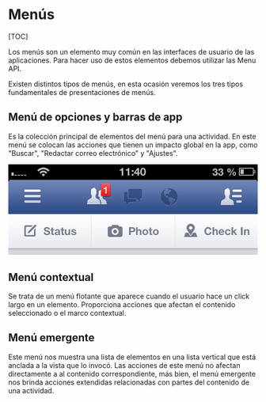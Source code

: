 # Menús

[TOC]

Los menús son un elemento muy común en las interfaces de usuario de las aplicaciones. Para hacer uso de estos elementos debemos utilizar las Menu API.

Existen distintos tipos de menús, en esta ocasión veremos los tres tipos fundamentales de presentaciones de menús.

## Menú de opciones y barras de app

Es la colección principal de elementos del menú para una actividad. En este menú se colocan las acciones que tienen un impacto global en la app, como "Buscar", "Redactar correo electrónico" y "Ajustes".



![](img\facebookBar.jpg)



## Menú contextual

Se trata de un menú flotante que aparece cuando el usuario hace un click largo en un elemento. Proporciona acciones que afectan el contenido seleccionado o el marco contextual.

## Menú emergente

Este menú nos muestra una lista de elementos en una lista vertical que está anclada a la vista que lo invocó. Las acciones de este menú no afectan directamente a al contenido correspondiente, más bien, el menú emergente nos brinda acciones extendidas relacionadas con partes del contenido de una actividad.